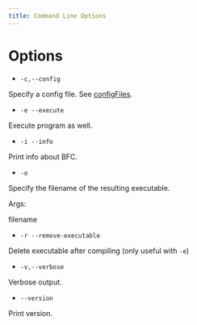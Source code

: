 ```yaml
---
title: Command Line Options
---
```

# Options

- `-c,--config`

 Specify a config file. See [configFiles](</BFC/configFiles>).

- `-e --execute`

 Execute program as well.

- `-i --info`

 Print info about BFC.

- `-o`

 Specify the filename of the resulting executable.

 Args:

 filename

- `-r --remove-executable`

 Delete executable after compiling (only useful with `-e`)

- `-v,--verbose`
 
 Verbose output.

- `--version`

 Print version.
